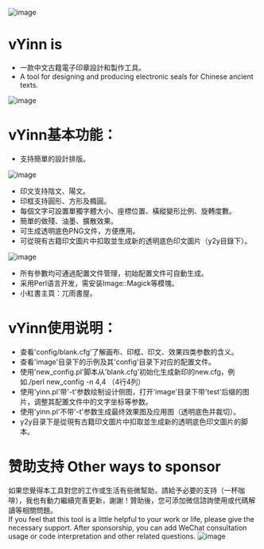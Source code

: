 
![image](https://github.com/shanleiguang/vYinn/blob/main/00.png)
# vYinn is  

- 一款中文古籍電子印章設計和製作工具。
- A tool for designing and producing electronic seals for Chinese ancient texts.

![image](https://github.com/shanleiguang/vYinn/blob/main/02.png)

# vYinn基本功能：

- 支持簡單的設計排版。

![image](https://github.com/shanleiguang/vYinn/blob/main/01.png)

- 印文支持陰文、陽文。
- 印框支持圓形、方形及橢圓。
- 每個文字可設置單獨字體大小、座標位置、橫縱變形比例、旋轉度數。
- 簡單的做殘、油墨、擴散效果。
- 可生成透明底色PNG文件，方便應用。
- 可從現有古籍印文圖片中扣取並生成新的透明底色印文圖片（y2y目錄下）。

![image](https://github.com/shanleiguang/vYinn/blob/main/03.png)

- 所有參數均可通過配置文件管理，初始配置文件可自動生成。
- 采用Perl语言开发，需安装Image::Magick等模塊。
- 小紅書主頁：兀雨書屋。

# vYinn使用说明：

- 查看'config/blank.cfg'了解画布、印框、印文、效果四类参数的含义。
- 查看'image'目录下的示例及其'config'目录下对应的配置文件。
- 使用'new_config.pl'脚本从'blank.cfg'初始化生成新印的new.cfg，例如./perl new_config -n 4,4 （4行4列）
- 使用'yinn.pl'带'-t'参数绘制设计侧图，打开'image'目录下带'test'后缀的图片，调整其配置文件中的文字坐标等参数。
- 使用'yinn.pl'不带'-t'参数生成最终效果图及应用图（透明底色并裁切）。
- y2y目录下是從現有古籍印文圖片中扣取並生成新的透明底色印文圖片的脚本。

# 赞助支持 Other ways to sponsor
如果您覺得本工具對您的工作或生活有些微幫助，請給予必要的支持（一杯咖啡），我也有動力繼續完善更新，謝謝！贊助後，您可添加微信諮詢使用或代碼解讀等相關問題。  
If you feel that this tool is a little helpful to your work or life, please give the necessary support. After sponsorship, you can add WeChat consultation usage or code interpretation and other related questions.
![image](https://github.com/shanleiguang/vYinn/blob/main/sponsor.png)
